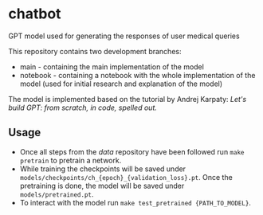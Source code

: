 # chatbot
GPT model used for generating the responses of user medical queries

This repository contains two development branches:
- main - containing the main implementation of the model
- notebook - containing a notebook with the whole implementation of the model (used for initial research and explanation of the model)

The model is implemented based on the tutorial by Andrej Karpaty: *Let's build GPT: from scratch, in code, spelled out.*


## Usage

- Once all steps from the *data* repository have been followed run `make pretrain` to pretrain a network.
- While training the checkpoints will be saved under `models/checkpoints/ch_{epoch}_{validation_loss}.pt`. Once the pretraining is done, the model will be saved under `models/pretrained.pt`.
- To interact with the model run `make test_pretrained {PATH_TO_MODEL}`.
